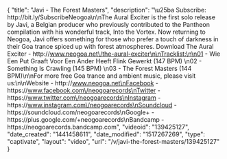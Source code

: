 {
    "title": "Javi - The Forest Masters",
    "description": "\u25ba Subscribe: http:\/\/bit.ly\/SubscribeNeogoa\n\nThe Aural Exciter is the first solo release by Javi, a Belgian producer who previously contributed to the Pantheon compilation with his wonderful track, Into the Vortex. Now returning to Neogoa, Javi offers something for those who prefer a touch of darkness in their Goa trance spiced up with forest atmospheres. Download The Aural Exciter - http:\/\/www.neogoa.net\/the-aural-exciter\n\nTracklist:\n\n01 - Wie Een Put Graaft Voor Een Ander Heeft Flink Gewerkt (147 BPM) \n02 - Something Is Crawling (145 BPM) \n03 - The Forest Masters (144 BPM)\n\nFor more free Goa trance and ambient music, please visit us:\n\nWebsite - http:\/\/www.neogoa.net\nFacebook - https:\/\/www.facebook.com\/neogoarecords\nTwitter - https:\/\/www.twitter.com\/neogoarecords\nInstagram - https:\/\/www.instagram.com\/neogoarecords\nSoundcloud - https:\/\/soundcloud.com\/neogoarecords\nGoogle+ - https:\/\/plus.google.com\/+neogoarecords\nBandcamp - https:\/\/neogoarecords.bandcamp.com",
    "videoid": "139425127",
    "date_created": "1441458611",
    "date_modified": "1517267269",
    "type": "captivate",
    "layout": "video",
    "url": "\/v\/javi-the-forest-masters\/139425127"
}